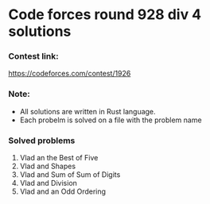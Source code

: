 # Code forces round 928 div 4 solutions

### Contest link:

https://codeforces.com/contest/1926

### Note:

- All solutions are written in Rust language.
- Each probelm is solved on a file with the problem name

### Solved problems

1. Vlad an the Best of Five
2. Vlad and Shapes
3. Vlad and Sum of Sum of Digits
4. Vlad and Division
5. Vlad and an Odd Ordering
